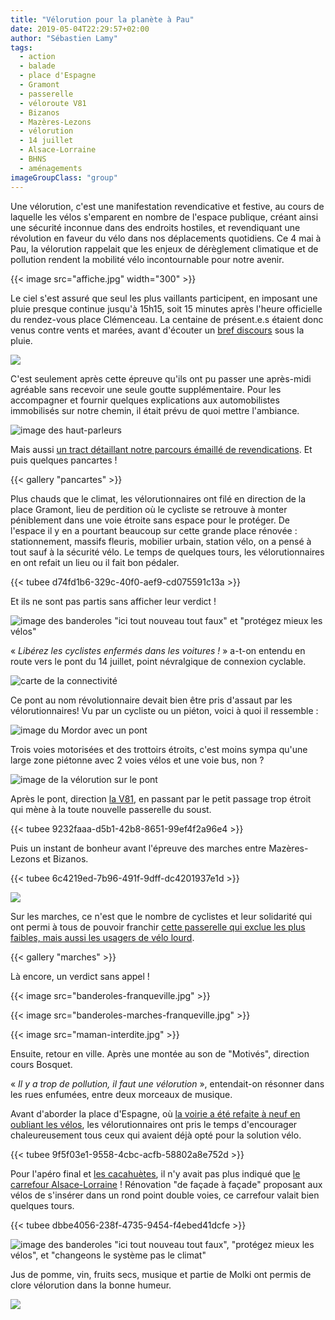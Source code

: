 ```yaml
---
title: "Vélorution pour la planète à Pau"
date: 2019-05-04T22:29:57+02:00
author: "Sébastien Lamy"
tags:
  - action
  - balade
  - place d'Espagne
  - Gramont
  - passerelle
  - véloroute V81
  - Bizanos
  - Mazères-Lezons
  - vélorution
  - 14 juillet
  - Alsace-Lorraine
  - BHNS
  - aménagements
imageGroupClass: "group"
---
```


Une  vélorution, c'est une manifestation revendicative et festive, au cours de 
laquelle les vélos s'emparent en nombre de l'espace publique, créant ainsi une 
sécurité inconnue dans des endroits hostiles, et revendiquant une révolution 
en faveur du vélo dans nos déplacements quotidiens. Ce 4 mai à Pau, la 
vélorution rappelait que les enjeux de dérèglement climatique et de 
pollution rendent la mobilité vélo incontournable pour notre avenir.

{{< image src="affiche.jpg" width="300" >}}

Le ciel s'est assuré que seul les plus vaillants participent, en 
imposant une pluie presque continue jusqu'à 15h15, soit 15 minutes après 
l'heure officielle du rendez-vous place Clémenceau. La centaine de présent.e.s 
étaient donc venus contre vents et marées, avant d'écouter un [bref discours] 
sous la pluie. 

![](depart.jpg)

C'est seulement après cette épreuve qu'ils ont pu passer une  après-midi 
agréable sans recevoir une seule goutte supplémentaire. Pour les accompagner et
fournir quelques explications aux automobilistes immobilisés sur notre chemin,
il était prévu de quoi mettre l'ambiance.

![image des haut-parleurs](hp.jpg)

Mais aussi [un tract détaillant notre parcours émaillé de revendications]. Et puis
quelques pancartes !

{{< gallery "pancartes" >}}


Plus chauds que le climat, les vélorutionnaires ont filé en direction de la 
place Gramont, lieu de perdition où le cycliste se retrouve à monter 
péniblement dans une voie étroite sans espace pour le protéger. De l'espace il 
y en a pourtant beaucoup sur cette grande place rénovée : stationnement, 
massifs fleuris, mobilier urbain, station vélo, on a pensé à tout sauf à la 
sécurité vélo. Le temps de quelques tours, les vélorutionnaires en ont refait 
un lieu ou il fait bon pédaler.

{{< tubee d74fd1b6-329c-40f0-aef9-cd075591c13a >}}

Et ils ne sont pas partis sans afficher leur verdict !

![image des banderoles "ici tout nouveau tout faux" et "protégez mieux les vélos"](banderoles-gramont.jpg)

« _Libérez les cyclistes enfermés dans les voitures !_ » a-t-on entendu en 
route vers le pont du 14 juillet, point névralgique de connexion cyclable.

![carte de la connectivité](connexion-14-juillet.jpg)

Ce pont au nom révolutionnaire devait bien être pris d'assaut par les 
vélorutionnaires! Vu par un cycliste ou un piéton, voici à quoi il ressemble :

![image du Mordor avec un pont](mordor.jpg)


Trois voies motorisées et des trottoirs étroits, c'est moins sympa qu'une large
zone piétonne avec 2 voies vélos et une voie bus, non ?

![image de la vélorution sur le pont](14-juillet.jpg)

Après le pont, direction [la V81], en passant par le petit passage
trop étroit qui mène à la toute nouvelle passerelle du soust.

{{< tubee 9232faaa-d5b1-42b8-8651-99ef4f2a96e4 >}}

Puis un instant de bonheur avant l'épreuve des marches entre Mazères-Lezons et
Bizanos.

{{< tubee 6c4219ed-7b96-491f-9dff-dc4201937e1d >}}

![](marches-franqueville.jpg)

Sur les marches, ce n'est que le nombre de cyclistes et leur solidarité qui 
ont permi à tous de pouvoir franchir [cette passerelle qui exclue les plus 
faibles, mais aussi les usagers de vélo lourd].

{{< gallery "marches" >}}

Là encore, un verdict sans appel !

<div class="group">
<p>{{< image src="banderoles-franqueville.jpg" >}}</p>
<p>{{< image src="banderoles-marches-franqueville.jpg" >}}</p>
<p>{{< image src="maman-interdite.jpg" >}}</p>
</div>

Ensuite, retour en ville. Après une montée au son de "Motivés", direction cours 
Bosquet. 

« _Il y a trop de pollution, il faut une vélorution_ », entendait-on résonner 
dans les rues enfumées, entre deux morceaux de musique.

Avant d'aborder la place d'Espagne, où [la voirie a été refaite à neuf en
oubliant les vélos], les vélorutionnaires ont pris le temps d'encourager
chaleureusement tous ceux qui avaient déjà opté pour la solution vélo.

{{< tubee 9f5f03e1-9558-4cbc-acfb-58802a8e752d >}}

Pour l'apéro final et [les cacahuètes], il n'y avait pas plus indiqué que [le 
carrefour Alsace-Lorraine] ! Rénovation "de façade à façade" proposant aux vélos 
de s'insérer dans un rond point double voies, ce carrefour valait bien quelques 
tours. 

{{< tubee dbbe4056-238f-4735-9454-f4ebed41dcfe >}}

![image des banderoles "ici tout nouveau tout faux", "protégez mieux les vélos", et "changeons le système pas le climat"](banderoles-alsace-lorraine.jpg)

Jus de pomme, vin, fruits secs, musique et partie de Molki ont permis de clore 
vélorution dans la bonne humeur.

![](molki.jpg)

[la V81]: /blog/2018/veloroute-v81-notre-analyse-sur-tarsacq-pau-nay/
[bref discours]: discours.pdf
[un tract détaillant notre parcours émaillé de revendications]: flyer-velorution-planete-pau-4-mai-2019.pdf
[cette passerelle qui exclue les plus faibles, mais aussi les usagers de vélo lourd]: /blog/2018/inoguration-et-revendications/
[la voirie a été refaite à neuf en oubliant les vélos]: /blog/2018/loi-laure-et-bhns/
[les cacahuètes]: /blog/2019/des-cacahuetes-en-attendant-lamenagement-velo/
[le carrefour Alsace-Lorraine]: /blog/2019/alsace-lorraine-la-debacle-velo/
